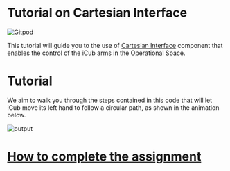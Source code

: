 Tutorial on Cartesian Interface
===============================

[![Gitpod](https://gitpod.io/button/open-in-gitpod.svg)](https://gitpod.io/#https://github.com/vvv-school/tutorial_cartesian-interface)

This tutorial will guide you to the use of [Cartesian Interface](http://www.icub.org/doc/icub-main/icub_cartesian_interface.html)
component that enables the control of the iCub arms in the Operational Space.

# Tutorial
We aim to walk you through the steps contained in this code that will let iCub
move its left hand to follow a circular path, as shown in the animation below.

![output](/misc/output.gif)

# [How to complete the assignment](https://github.com/vvv-school/vvv-school.github.io/blob/master/instructions/how-to-complete-assignments.md)
